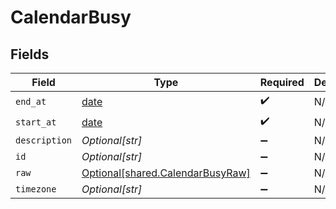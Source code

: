 # CalendarBusy


## Fields

| Field                                                                      | Type                                                                       | Required                                                                   | Description                                                                |
| -------------------------------------------------------------------------- | -------------------------------------------------------------------------- | -------------------------------------------------------------------------- | -------------------------------------------------------------------------- |
| `end_at`                                                                   | [date](https://docs.python.org/3/library/datetime.html#date-objects)       | :heavy_check_mark:                                                         | N/A                                                                        |
| `start_at`                                                                 | [date](https://docs.python.org/3/library/datetime.html#date-objects)       | :heavy_check_mark:                                                         | N/A                                                                        |
| `description`                                                              | *Optional[str]*                                                            | :heavy_minus_sign:                                                         | N/A                                                                        |
| `id`                                                                       | *Optional[str]*                                                            | :heavy_minus_sign:                                                         | N/A                                                                        |
| `raw`                                                                      | [Optional[shared.CalendarBusyRaw]](../../models/shared/calendarbusyraw.md) | :heavy_minus_sign:                                                         | N/A                                                                        |
| `timezone`                                                                 | *Optional[str]*                                                            | :heavy_minus_sign:                                                         | N/A                                                                        |